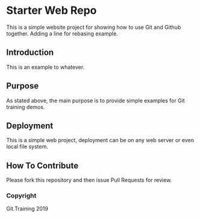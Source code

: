 # Starter Web Repo

This is a simple website project for showing how to use Git and Github together.
Adding a line for rebasing example.

## Introduction 

This is an example to whatever.

## Purpose

As stated above, the main purpose is to provide simple examples for Git training demos.

## Deployment

This is a simple web project, deployment can be on any web server or even local file system.

## How To Contribute

Please fork this repository and then issue Pull Requests for review.

### Copyright

Git.Training 2019 